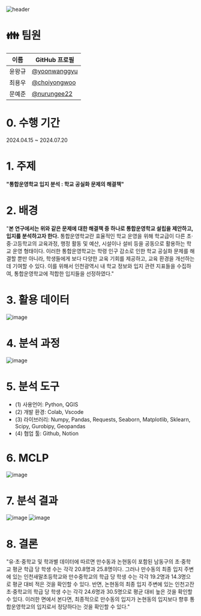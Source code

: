 
![header](https://capsule-render.vercel.app/api?type=Waving&color=auto&height=300&fontAlignY=50&fontAlign=50&section=header&text=제6회%20교육%20공공데이터%20활용%20공모전&fontSize=50)
<div align=center></div>
   
# 👪 팀원
| 이름          | GitHub 프로필                                             |
| ------------- | --------------------------------------------------------- |
| 윤왕규        | [@yoonwanggyu](https://github.com/yoonwanggyu)              |
| 최용우        | [@choiyongwoo](https://github.com/choiyongwoo)        |
| 문예준        | [@nurungee22](https://github.com/nurungee22)                |

# 0. 수행 기간
2024.04.15 ~ 2024.07.20

# 1. 주제
**"통합운영학교 입지 분석 : 학교 공실화 문제의 해결책"**
   
# 2. 배경
"**본 연구에서는 위와 같은 문제에 대한 해결책 중 하나로 통합운영학교 설립을 제안하고, 입지를 분석하고자 한다.** 통합운영학교란 효율적인 학교 운영을 위해 학교급이 다른 초·중·고등학교의 교육과정, 행정 활동 및 예산,
      시설이나 설비 등을 공동으로 활용하는 학교 운영 형태이다. 이러한 통합운영학교는 학령 인구 감소로 인한 학교 공실화 문제를 해결할 뿐만 아니라, 학생들에게 보다 다양한 교육 기회를 제공하고,
      교육 환경을 개선하는 데 기여할 수 있다. 이를 위해서 인천광역시 내 학교 정보와 입지 관련 지표들을 수집하여, 통합운영학교에 적합한 입지들을 선정하였다."
     
# 3. 활용 데이터
![image](https://github.com/2millionwon/Education_Data_Competition/assets/161268939/ab338b9f-f86c-4b90-91e9-c938b2a07ca3)
  
# 4. 분석 과정
![image](https://github.com/2millionwon/Education_Data_Competition/assets/161268939/aae52927-6e21-4a32-a0db-7593f4c7c2e3)
  
# 5. 분석 도구
- (1)	사용언어: Python, QGIS
- (2)	개발 환경: Colab, Vscode
- (3)	라이브러리: Numpy, Pandas, Requests, Seaborn, Matplotlib, Sklearn, Scipy, Gurobipy, Geopandas 
- (4)	협업 툴: Github, Notion 

# 6. MCLP
![image](https://github.com/2millionwon/Education_Data_Competition/assets/161268939/215c6801-0b69-4f4d-a473-8348138deb93)
  
# 7. 분석 결과
![image](https://github.com/2millionwon/Education_Data_Competition/assets/161268939/dbdff6cd-192d-4ff1-8f70-41e9de55e080)
![image](https://github.com/2millionwon/Education_Data_Competition/assets/161268939/74ea340d-2683-4c1e-afc0-cb98bc25bfc7)
  
# 8. 결론
"유·초·중학교 및 학과별 데이터에 따르면 만수동과 논현동이 포함된 남동구의 초·중학교 평균 학급 당 학생 수는 각각 20.8명과 25.8명이다. 그러나 만수동의 최종 입지 주변에 있는 인천새말초등학교와 만수중학교의
      학급 당 학생 수는 각각 19.2명과 14.3명으로 평균 대비 적은 것을 확인할 수 있다. 반면, 논현동의 최종 입지 주변에 있는 인천고잔초·중학교의 학급 당 학생 수는 각각 24.6명과 30.5명으로 평균 대비 높은 것을
      확인할 수 있다. 이러한 면에서 본다면, 최종적으로 만수동의 입지가 논현동의 입지보다 향후 통합운영학교의 입지로서 정당하다는 것을 확인할 수 있다."




